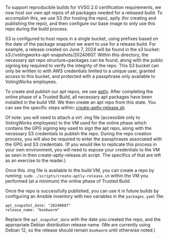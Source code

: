 To support reproducible builds for VVSG 2.0 certification requirements, we now host our own apt repos of all packages needed for a released build. To accomplish this, we use S3 (for hosting the repo), aptly (for creating and publishing the repo), and then configure our base image to only use this repo during the build process.

S3 is configured to host repos in a single bucket, using prefixes based on the date of the package snapshot we want to use for a release build. For example, a release created on June 7, 2024 will be found in the s3 bucket: s3://votingworks-apt-snapshots/20240607. Within this directory, the necessary apt repo structure+packages can be found, along with the public signing key required to verify the integrity of the repo. This S3 bucket can only be written to with AWS credentials limited to a unique user, granted access to this bucket, and protected with a passphrase only available to VotingWorks employees. 

To create and publish our apt repos, we use [aptly](https://www.aptly.info/). After completing the online phase of a Trusted Build, all necessary apt packages have been installed in the build VM. We then create an apt repo from this state. You can see the specific steps within: [create-aptly-release.sh](https://github.com/votingworks/vxsuite-build-system/blob/main/scripts/create-aptly-release.sh)

Of note: you will need to attach a virt .img file (accessible only to VotingWorks employees) to the VM used for the online phase which contains the GPG signing key used to sign the apt repo, along with the necessary S3 credentials to publish the repo. During the repo creation process, you will also be required to enter the passphrases associated with the GPG and S3 credentials. (If you would like to replicate this process in your own environment, you will need to expose your credentials to the VM as seen in then create-aptly-release.sh script. The specifics of that are left as an exercise to the reader.)

Once this .img file is available to the build VM, you can create a repo by running: `sudo ./scripts/create-aptly-release.sh` within the VM you performed (at a minimum) the online phase of Trusted Build.

Once the repo is successfully published, you can use it in future builds by configuring an Ansible inventory with two variables in the `packages.yaml` file: 
```
apt_snapshot_date: "20240607"
release_name: "bookworm"
```
Replace the `apt_snapshot_date` with the date you created the repo, and the appropriate Debian distribution release name. (We are currently using Debian 12, so the release should remain `bookworm` until otherwise noted.)
